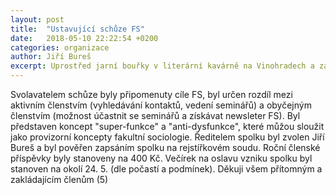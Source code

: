 ```yaml
---
layout: post
title:  "Ustavující schůze FS"
date:   2018-05-10 22:22:54 +0200
categories: organizace
author: Jiří Bureš
excerpt: Uprostřed jarní bouřky v literární kavárně na Vinohradech a za hudby alba An Awesome Wave od anglické skupiny Alt-J vzešla v život nezisková organizace Fakultní sociologie, z.s. 
---
```


Svolavatelem schůze byly připomenuty cíle FS, byl určen rozdíl mezi aktivním členstvím (vyhledávání kontaktů, vedení seminářů) a obyčejným členstvím (možnost účastnit se seminářů a získávat newsleter FS).
Byl představen koncept "super-funkce" a "anti-dysfunkce", které můžou sloužit jako provizorní koncepty fakultní sociologie. 
Ředitelem spolku byl zvolen Jiří Bureš a byl pověřen zapsáním spolku na rejstířkovém soudu. 
Roční členské příspěvky byly stanoveny na 400 Kč. 
Večírek na oslavu vzniku spolku byl stanoven na okolí 24. 5. (dle počastí a podmínek). 
Děkuji všem přítomným a zakládajícím členům (5) 
